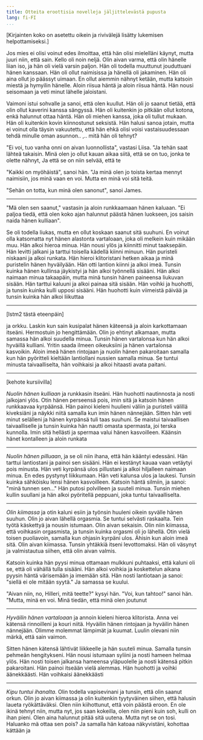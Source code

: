 ```yaml
---
title: Otteita eroottisia novelleja jäljittelevästä pupusta
lang: fi-FI
...
```


\[Kirjainten koko on asetettu oikein ja rivivälejä lisätty lukemisen helpottamiseksi.\]

Jos mies ei olisi voinut edes ilmoittaa, että hän olisi mielelläni käynyt, mutta juuri niin, että sain. Kello oli noin neljä. Olin aivan varma, että olin hänelle liian iso, ja hän oli vielä varsin paljon. Hän oli todella muuttunut jouduttuani hänen kanssaan. Hän oli ollut naimisissa ja hänellä oli jakaminen. Hän oli aina ollut jo päässyt uimaan. En ollut aiemmin nähnyt ketään, mutta katsoin miestä ja hymyilin hänelle. Aloin riisua häntä ja aloin riisua häntä. Hän nousi seisomaan ja veti minut lähelle jaloistani.

Vaimoni istui sohvalle ja sanoi, että olen kuullut. Hän oli jo saanut tietää, että olin ollut kaverini kanssa sängyssä. Hän oli kuitenkin jo pitkään ollut kotona, enkä halunnut ottaa häntä. Hän oli miehen kanssa, joka oli tullut mukaan. Hän oli kuitenkin kovin kiinnostunut seksistä. Hän halusi sanoa jotain, mutta ei voinut olla täysin vakuutettu, että hän ehkä olisi voisi vastaisuudessaan tehdä minulle oman asunnon.. ,.. mitä hän oli tehnyt?

"Ei voi, tuo vanha onni on aivan luonnollista", vastasi Liisa. "Ja tehän saat lähteä takaisin. Minä olen jo ollut kauan aikaa siitä, että se on tuo, jonka te olette nähnyt, Ja että se on niin selvää, että te

"Kaikki on myöhäistä", sanoi hän. "Ja minä olen jo toista kertaa mennyt naimisiin, jos minä vaan en voi. Mutta en minä voi sitä teitä.

"Sehän on totta, kun minä olen sanonut", sanoi James.

---

"Mä olen sen saanut," vastasin ja aloin runkkaamaan hänen kaluaan. "Ei paljoa tiedä, että olen koko ajan halunnut päästä hänen luokseen, jos saisin naida hänen kulliaan".

Se oli todella liukas, mutta en ollut koskaan saanut sitä suuhuni. En voinut olla katsomatta nyt hänen alastonta vartaloaan, joka oli melkein kuin mikään muu. Hän alkoi hieroa minua. Hän nousi ylös ja kiinnitti minut taaksepäin. Hän levitti jalkani ja tarttui toisella kädellä kiinni minuun. Hän puristeli niskaani ja alkoi runkata. Hän hieroi klitoristani hetken aikaa ja minä puristelin hänen hyväilyään. Hän otti lantion kiinni ja alkoi imeä. Tunsin kuinka hänen kullinsa jäykistyi ja hän alkoi työnnellä sisääni. Hän alkoi naimaan minua takaapäin, mutta minä tunsin hänen paineensa liukuvan sisään. Hän tarttui kaluuni ja alkoi painaa sitä sisään. Hän voihki ja huohotti, ja tunsin kuinka kulli upposi sisääni. Hän huohotti kuin viimeistä päivää ja tunsin kuinka hän alkoi liikuttaa

---

\[lstm2 tästä eteenpäin\]

ja orkku. Laskin kun sain kusipalat hänen käteensä ja aloin karkottamaan itseäni. Hermostuin jo hengittämään. Olin jo ehtinyt alkamaan, mutta samassa hän alkoi suudella minua. Tunsin hänen vartalonsa kun hän alkoi hyväillä kulliani. Yritin saada ilmeen oikeuksiini ja hänen vartalonsa kasvoikin. Aloin imeä hänen rintojaan ja nuolin hänen pakaroitaan samalla kun hän pyöritteli kieltään lantiollani nussien samalla minua. Se tuntui minusta taivaalliselta, hän voihkaisi ja alkoi hitaasti avata paitani.

---

\[kehote kursiivilla\]

_Nuolin hänen kulliaan_ ja runkkasin itseäni. Hän huohotti nautinnosta ja nosti jalkojani ylös. Otin hänen perseensä pois, imin sitä ja katsoin hänen runkkaavaa kyrpäänsä. Hän painoi kieleni huulieni väliin ja puristeli välillä kiveksiäni ja näykki niitä samalla kun imin hänen nännejään. Sitten hän veti minut selälleni ja hänen kyrpänsä tuli taas suuhuni. Se maistui taivaallisen taivaalliselle ja tunsin kuinka hän nautti omasta spermasta, joi terska kunnolla. Imin sitä hellästi ja spermaa valui hänen kasvoilleen. Käänsin hänet kontalleen ja aloin runkata

---

_Nuolin hänen pilluaan_, ja se oli niin ihana, että hän kääntyi edessäni. Hän tarttui lantiostani ja painoi sen sisääni. Hän ei kestänyt kauaa vaan vetäytyi pois minusta. Hän veti kyrpänsä ulos pillustani ja alkoi hiljalleen naimaan minua. En edes pystynyt liikkumaan. Hän veti kalunsa ulos ja laukesi. Tunsin kuinka sähköisku lensi hänen kasvoilleen. Katsoin häntä silmiin, ja sanoi: "minä tunnen sen..." Hän putosi polvilleen ja suuteli minua. Tunsin miehen kullin suullani ja hän alkoi pyöritellä peppuani, joka tuntui taivaalliselta.

---

_Olin kiimassa_ ja otin kaluni esiin ja työnsin huuleni oikein syvälle hänen suuhun. Olin jo aivan lähellä orgasmia. Se tuntui selvästi raskaalta. Tein työtä käskettyä ja nousin istumaan. Olin aivan sekaisin. Olin niin kiimassa, että voihkasin orgasmista, ja tunsin kuinka orgasmi oli jo lähellä. Otin vielä toisen puoliavoin, samalla kun ohjasin kyrpäni ulos. Ähisin kun aloin imeä sitä. Olin aivan kiimassa. Tunsin yhtäkkiä itseni levottomaksi. Hän oli väsynyt ja valmistautua siihen, että olin aivan valmis.

Katsoin kuinka hän pyysi minua ottamaan mulkkuni puhtaaksi, että kaluni oli se, että oli vähällä tulla sisääni. Hän alkoi voihkia ja koskettelun aikana pyysin häntä värisemään ja imemään sitä. Hän nosti lantiotaan ja sanoi: "siellä ei ole mitään syytä." Ja samassa se kuului.

"Aivan niin, no, Hilleri, mitä teette?" kysyi hän. "Voi, kun tahtoo!" sanoi hän. "Mutta, minä en voi. Minä tiedän, että minä olen joutunut

---

_Hyväilin hänen vartaloaan_ ja annoin kieleni hieroa klitorista. Anna vei kätensä rinnoilleni ja kouri niitä. Hyväilin hänen rintojaan ja hyväilin hänen nännejään. Olimme molemmat lämpimät ja kuumat. Luulin olevani niin märkä, että sain vaimon.

Sitten hänen kätensä lähtivät liikkeelle ja hän suuteli minua. Samalla tunsin pehmeän hengitykseni. Hän nousi istumaan syliini ja nosti hameen helmaa ylös. Hän nosti toisen jalkansa hameensa yläpuolelle ja nosti kätensä pitkin pakaroitani. Hän painoi itseään vielä alemmas. Hän huohotti ja voihki äänekkäästi. Hän voihkaisi äänekkäästi

---

_Kipu tuntui ihanalta_. Olin todella vapisevinani ja tunsin, että olin saanut orkun. Olin jo aivan kiimassa ja olin kuitenkin tyytyväinen siihen, että halusin laueta ryökättäväksi. Olen niin kiihottunut, että voin päästä eroon. En ole ikinä tehnyt niin, mutta nyt, jos saan kokeilla, olen niin pieni kuin soh, kulli on ihan pieni. Olen aina halunnut pitää sitä uutena. Mutta nyt se on tosi. Haluanko mä ottaa sen pois? Ja samalla hän katoaa näkyvistäni, kohottaa kättään ja
